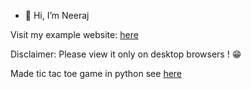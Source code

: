 - 👋 Hi, I’m Neeraj

Visit my example website: [here](https://neerajitmbu.github.io/food-drive.github.io/) 

Disclaimer: Please view it only on desktop browsers ! 😁

Made tic tac toe game in python see [here](https://replit.com/@NeerajKumar102/tictactoe?v=1)
